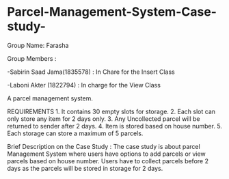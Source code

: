 # Parcel-Management-System-Case-study-

Group Name: Farasha

Group Members : 

-Sabirin Saad Jama(1835578) : In Chare for the Insert Class

-Laboni Akter (1822794) : In charge for the View Class 

A parcel management system.

REQUIREMENTS
    1. It contains 30 empty slots for storage.
    2. Each slot can only store any item for 2 days only.
    3. Any Uncollected parcel will be returned to sender after 2 days.
    4. Item is stored based on house number.
    5. Each storage can store a maximum of 5 parcels.
    
Brief Description on the Case Study : The case study is about parcel Management System where users have options to add parcels or view parcels based on house number.
Users have to collect parcels before 2 days as the parcels will be stored in storage for 2 days.
